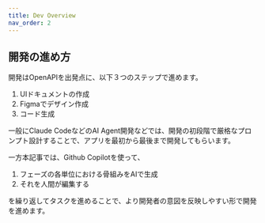 ```yaml
---
title: Dev Overview
nav_order: 2
---
```


## 開発の進め方

開発はOpenAPIを出発点に、以下３つのステップで進めます。

1. UIドキュメントの作成
2. Figmaでデザイン作成
3. コード生成

一般にClaude CodeなどのAI Agent開発などでは、開発の初段階で厳格なプロンプト設計することで、アプリを最初から最後まで開発してもらいます。

一方本記事では、Github Copilotを使って、

1. フェーズの各単位における骨組みをAIで生成
2. それを人間が編集する

を繰り返してタスクを進めることで、より開発者の意図を反映しやすい形で開発を進めます。
